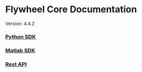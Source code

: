 # Flywheel Core Documentation
Version: 4.4.2

### [Python SDK](python/)

### [Matlab SDK](matlab/)

### [Rest API](swagger/index.html)

